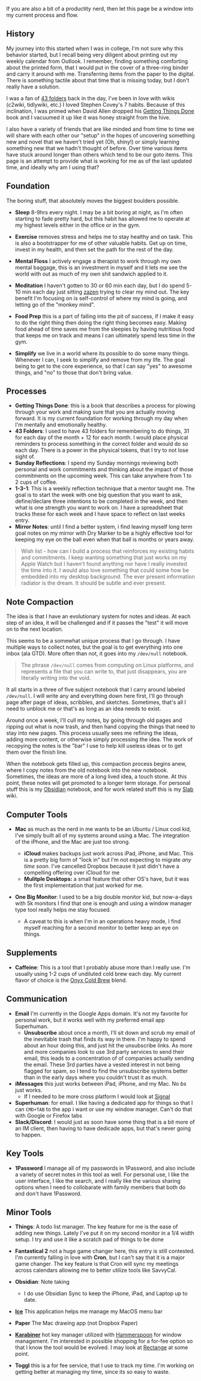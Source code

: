 If you are also a bit of a productity nerd, then let this page be a window into my current process and flow.

## History

My journey into this started when I was in college, I'm not sure why this behavior started, but I recall being very diligent about printing out my weekly calendar from Outlook. I remember, finding something comforting about the printed form, that I would put in the cover of a three-ring binder and carry it around with me. Transferring items from the paper to the digital. There is something tactile about that time that is missing today, but I don't really have a solution. 

I was a fan of [43 folders](http://www.43folders.com) back in the day, I've
been in love with wikis (c2wiki, tidlywiki, etc.) I loved Stephen
Covey's 7 habits. Because of this inclination, I was primed when David Allen
dropped his [Getting Things Done](https://www.amazon.com/Getting-Things-Done-Stress-Free-Productivity/dp/0142000280)
book and I vacuumed it up like it was honey straight from the hive.

I also have a variety of friends that are like minded and from time to time we will share with each other our "setup" in the hopes of uncovering something new and novel that we haven't tried yet (Oh, shiny!) or simply learning something new that we hadn't thought of before. Over time various items have stuck around longer than others which tend to be our goto items. This page is an attempt to provide what is working for me as of the last updated time, and ideally why am I using that?

## Foundation

The boring stuff, that absolutely moves the biggest boulders possible.

- 
  **Sleep** 8-9hrs every night. I may be a bit boring at night, as I'm often starting to fade pretty hard, but this habit has allowed me to operate at my highest levels either in the office or in the gym. 

-
  **Exercise** removes stress and helps me to stay healthy and on task. This is also a bootstrapper for me of other valuable habits. Get up on time, invest in my health, and then set the path for the rest of the day.
-
  **Mental Floss** I actively engage a therapist to work through my own mental baggage, this is an investment in myself and it lets me see the world with out as much of my own shit sandwich applied to it.
-
  **Meditation** I haven't gotten to 30 or 60 min each day,
  but I do spend 5-10 min each day just sitting
  [zazen](https://en.wikipedia.org/wiki/Zazen) trying to clear my mind
  out. The key benefit I'm focusing on is self-control of where my mind is going, and letting go of the "monkey mind".
-
  **Food Prep** this is a part of falling into the pit of success, if I make it easy to do the right thing then doing the right thing becomes easy. Making food ahead of time saves me from the sleepies by having nutritious food that keeps me on track and means I can ultimately spend less time in the gym.

- **Simplify** we live in a world where its possible to do some many things. Whenever I can, I seek to simplify and remove from my life. The goal being to get to the core experience, so that I can say "yes" to awesome things, and "no" to those that don't bring value.

## Processes

-
  **Getting Things Done**: this is a book that describes a
  process for plowing through your work and making sure that you are
  actually moving forward. It is my current foundation for working
  through my day when I'm mentally and emotionally healthy.
-
  **43 Folders**: I used to have 43 folders for remembering to do things,
  31 for each day of the month + 12 for each month. I would place
  physical reminders to process something in the correct folder and
  would do so each day. There is a power in the physical tokens, that I
  try to not lose sight of.
-
  **Sunday Reflections**: I spend my Sunday mornings
  reviewing both personal and work commitments and thinking about the
  impact of those commitments on the upcoming week. This can take
  anywhere from 1 to 2 cups of coffee.
-
  **1-3-1**: This is a weekly reflection technique that a
  mentor taught me. The goal is to start the week with one big question
  that you want to ask, define/declare three intentions to be completed
  in the week, and then what is one strength you want to work on. I have
  a spreadsheet that tracks these for each week and I have space to
  reflect on last weeks entry.
-
  **Mirror Notes**: until I find a better system, i find
  leaving myself long term goal notes on my mirror with Dry Marker to be
  a highly effective tool for keeping my eye on the ball even when that
  ball is months or years away.



> Wish list - how can I build a process that reinforces my existing habits
and commitments. I keep wanting something that just works on my Apple
Watch but I haven't found anything nor have I really invested the time
into it. I would also love something that could some how be embedded
into my desktop background. The ever present information radiator is the dream. It should be subtle and ever present.

## Note Compaction

The idea is that I have an evolutionary system for notes and ideas. At each step of an idea, it will be challenged and if it passes the "test" it will move on to the next location.

This seems to be a somewhat unique process that I go through. I have multiple ways to collect notes, but the goal is to get everything into one inbox (ala GTD). More often than not, it goes into my `/dev/null` notebook.

> The phrase `/dev/null` comes from computing on Linux platforms, and represents a file that you can write to, that just disappears, you are literally writing into the void.

It all starts in a three of five subject notebook that I carry around labeled `/dev/null`. I will write any and everything down here first, I'll go through page after page of ideas, scribbles, and sketches. Sometimes, that's all I need to unblock me or that's as long as an idea needs to exist.

Around once a week, I'll cull my notes, by going through old pages and ripping out what is now trash, and then hand copying the things that need to stay into new pages. This process usually sees me refining the ideas, adding more content, or otherwise simply processing the idea. The work of recopying the notes is the "bar" I use to help kill useless ideas or to get them over the finish line.

When the notebook gets filled up, this compaction process begins anew, where I copy notes from the old notebook into the new notebook. Sometimes, the ideas are more of a long lived idea, a touch stone. At this point, these notes will get promoted to a longer term storage. For personal stuff this is my [Obsidian](https://obsidian.md/) notebook, and for work related stuff this is my [Slab](https://slab.com/) wiki.

## Computer Tools

- 
  **Mac** as much as the nerd in me wants to be an Ubuntu / Linux cool kid, I've simply built all of my systems around using a Mac. The integration of the iPhone, and the Mac are just too strong. 

  - 
    **iCloud**  makes backups just work across iPad, iPhone, and Mac. This is a pretty big form of "lock in" but I'm not expecting to migrate _any time soon._ I've cancelled Dropbox because it just didn't have a compelling offering over iCloud for me 
  - 
    **Mulitple Desktops:** a small feature that
  other OS's have, but it was the first implementation that just worked for
  me.

- 
  **One Big Monitor**: I used to be a big double monitor kid, but now-a-days with 5k monitors I find that one is enough and using a window manager type tool really helps me stay focused.
  - A caveat to this is when I'm in an operations heavy mode, I find myself reaching for a second monitor to better keep an eye on things. 

## Supplements

-
  **Caffeine**: This is a tool that I probably abuse more than I really use. I'm usually using 1-2 cups of undiluted cold brew each day. My current flavor of choice is the [Onyx Cold Brew](https://onyxcoffeelab.com/products/cold-brew?variant=31888816078946) blend.

## Communication

- **Email** I'm currently in the Google Apps domain. It's not my favorite for personal work, but it works well with my preferred email app Superhuman.
  - **Unsubscribe** about once a month, I'll sit down and scrub my email of the inevitable trash that finds its way in there. I'm happy to spend about an hour doing this, and just hit the unsubscribe links. As more and more companies look to use 3rd party services to send their email, this leads to a concentration of of companies actually sending the email. These 3rd parties have a vested interest in not being flagged for spam, so I tend to find the unsubscribe systems better than in the early days where you couldn't trust it as much. 
- **iMessages** this just works between iPad, iPhone, and my Mac. No _bs_ just works.
  - If I needed to be more cross platform I would look at [Signal](https://signal.org/)
- **Superhuman**: for email. I like having a dedicated app for things so that I can `CMD+TAB` to the app i want or use my window  manager. Can't do that with Google or Firefox tabs
- __Slack/Discord__: I would just as soon have some thing that is a bit more of an IM client, then having to have dedicade apps, but that's never going to happen.

## Key Tools

- **1Password** I manage all of my passwords in 1Password, and also include a variety of secret notes in this tool as well. For personal use, I like the user interface, I like the search, and I really like the various sharing options when I need to collobarate with family members that both do and don't have 1Password.

## Minor Tools

- 
  **Things**: A todo list manager. The key feature for me is the ease of adding new things. Lately I've put it on my second monitor in a 1/4 width setup. I try and use it like a scratch pad of things to be done
- 
  **Fantastical 2** not a huge game changer here, this entry is still contested. I'm currently falling in love with **Cron**, but I can't say that it is a major game changer. The key feature is that Cron will sync my meetings across calendars allowing me to better utilize tools like SavvyCal.
- 
  **Obsidian**: Note taking
  - I do use Obsidian Sync to keep the iPhone, iPad, and Laptop up to date.
  
- **[Ice](https://icemenubar.app/)** This application helps me manage my MacOS menu bar
- **Paper** The Mac drawing app (not Dropbox Paper)
- **[Karabiner](https://pqrs.org/osx/karabiner/)** hot key manager utilized with [Hammerspoon](https://www.hammerspoon.org/) for window management. I'm interested in possible shopping for a for-fee option so that I know the tool would be evolved. I may look at [Rectange](https://rectangleapp.com/) at some point.

- **Toggl** this is a for fee service, that I use to track my time. I'm working on getting better at managing my time, since its so easy to waste.
